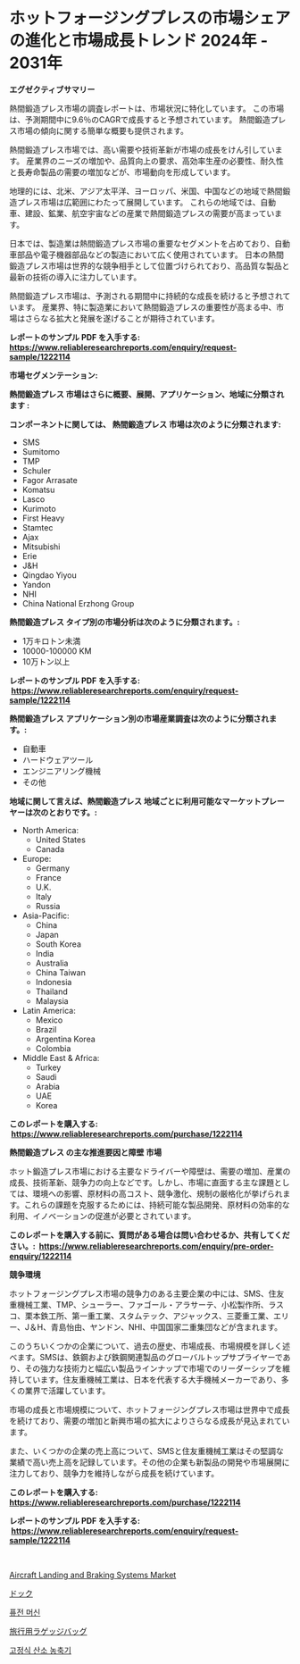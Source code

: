 <p><h1>ホットフォージングプレスの市場シェアの進化と市場成長トレンド 2024年 - 2031年</h1></p><p><strong>エグゼクティブサマリー</strong></p>
<p><p>熱間鍛造プレス市場の調査レポートは、市場状況に特化しています。 この市場は、予測期間中に9.6％のCAGRで成長すると予想されています。 熱間鍛造プレス市場の傾向に関する簡単な概要も提供されます。</p><p>熱間鍛造プレス市場では、高い需要や技術革新が市場の成長をけん引しています。 産業界のニーズの増加や、品質向上の要求、高効率生産の必要性、耐久性と長寿命製品の需要の増加などが、市場動向を形成しています。</p><p>地理的には、北米、アジア太平洋、ヨーロッパ、米国、中国などの地域で熱間鍛造プレス市場は広範囲にわたって展開しています。 これらの地域では、自動車、建設、鉱業、航空宇宙などの産業で熱間鍛造プレスの需要が高まっています。</p><p>日本では、製造業は熱間鍛造プレス市場の重要なセグメントを占めており、自動車部品や電子機器部品などの製造において広く使用されています。 日本の熱間鍛造プレス市場は世界的な競争相手として位置づけられており、高品質な製品と最新の技術の導入に注力しています。</p><p>熱間鍛造プレス市場は、予測される期間中に持続的な成長を続けると予想されています。 産業界、特に製造業において熱間鍛造プレスの重要性が高まる中、市場はさらなる拡大と発展を遂げることが期待されています。</p></p>
<p><strong>レポートのサンプル PDF を入手する: <a href="https://www.reliableresearchreports.com/enquiry/request-sample/1222114">https://www.reliableresearchreports.com/enquiry/request-sample/1222114</a></strong></p>
<p><strong>市場セグメンテーション:</strong></p>
<p><strong> 熱間鍛造プレス 市場はさらに概要、展開、アプリケーション、地域に分類されます :</strong></p>
<p><strong>コンポーネントに関しては、 熱間鍛造プレス 市場は次のように分類されます: &nbsp;</strong></p>
<p><ul><li>SMS</li><li>Sumitomo</li><li>TMP</li><li>Schuler</li><li>Fagor Arrasate</li><li>Komatsu</li><li>Lasco</li><li>Kurimoto</li><li>First Heavy</li><li>Stamtec</li><li>Ajax</li><li>Mitsubishi</li><li>Erie</li><li>J&H</li><li>Qingdao Yiyou</li><li>Yandon</li><li>NHI</li><li>China National Erzhong Group</li></ul></p>
<p><strong> 熱間鍛造プレス タイプ別の市場分析は次のように分類されます。:</strong></p>
<p><ul><li>1万キロトン未満</li><li>10000-100000 KM</li><li>10万トン以上</li></ul></p>
<p><strong>レポートのサンプル PDF を入手する: &nbsp;<a href="https://www.reliableresearchreports.com/enquiry/request-sample/1222114">https://www.reliableresearchreports.com/enquiry/request-sample/1222114</a></strong></p>
<p><strong> 熱間鍛造プレス アプリケーション別の市場産業調査は次のように分類されます。:</strong></p>
<p><ul><li>自動車</li><li>ハードウェアツール</li><li>エンジニアリング機械</li><li>その他</li></ul></p>
<p><strong>地域に関して言えば、熱間鍛造プレス 地域ごとに利用可能なマーケットプレーヤーは次のとおりです。:</strong></p>
<p><ul>
    <li>
        North America:
        <ul>
            <li>United States</li>
            <li>Canada</li>
        </ul>
    </li>
    <li>
        Europe:
        <ul>
            <li>Germany</li>
            <li>France</li>
            <li>U.K.</li>
            <li>Italy</li>
            <li>Russia</li>
        </ul>
    </li>
    <li>
        Asia-Pacific:
        <ul>
            <li>China</li>
            <li>Japan</li>
            <li>South Korea</li>
            <li>India</li>
            <li>Australia</li>
            <li>China Taiwan</li>
            <li>Indonesia</li>
            <li>Thailand</li>
            <li>Malaysia</li>
        </ul>
    </li>
    <li>
        Latin America:
        <ul>
            <li>Mexico</li>
            <li>Brazil</li>
            <li>Argentina Korea</li>
            <li>Colombia</li>
        </ul>
    </li>
    <li>
        Middle East & Africa:
        <ul>
            <li>Turkey</li>
            <li>Saudi</li>
            <li>Arabia</li>
            <li>UAE</li>
            <li>Korea</li>
        </ul>
    </li>
    </ul></p>
<p><strong>このレポートを購入する: &nbsp;<a href="https://www.reliableresearchreports.com/purchase/1222114">https://www.reliableresearchreports.com/purchase/1222114</a></strong></p>
<p><strong>熱間鍛造プレス の主な推進要因と障壁 市場</strong></p>
<p><p>ホット鍛造プレス市場における主要なドライバーや障壁は、需要の増加、産業の成長、技術革新、競争力の向上などです。しかし、市場に直面する主な課題としては、環境への影響、原材料の高コスト、競争激化、規制の厳格化が挙げられます。これらの課題を克服するためには、持続可能な製品開発、原材料の効率的な利用、イノベーションの促進が必要とされています。</p></p>
<p><strong>このレポートを購入する前に、質問がある場合は問い合わせるか、共有してください。:&nbsp; <a href="https://www.reliableresearchreports.com/enquiry/pre-order-enquiry/1222114">https://www.reliableresearchreports.com/enquiry/pre-order-enquiry/1222114</a></strong></p>
<p><strong>競争環境</strong></p>
<p><p>ホットフォージングプレス市場の競争力のある主要企業の中には、SMS、住友重機械工業、TMP、シューラー、ファゴール・アラサーテ、小松製作所、ラスコ、栗本鉄工所、第一重工業、スタムテック、アジャックス、三菱重工業、エリー、J＆H、青島怡由、ヤンドン、NHI、中国国家二重集団などが含まれます。</p><p>このうちいくつかの企業について、過去の歴史、市場成長、市場規模を詳しく述べます。SMSは、鉄鋼および鉄鋼関連製品のグローバルトップサプライヤーであり、その強力な技術力と幅広い製品ラインナップで市場でのリーダーシップを維持しています。住友重機械工業は、日本を代表する大手機械メーカーであり、多くの業界で活躍しています。</p><p>市場の成長と市場規模について、ホットフォージングプレス市場は世界中で成長を続けており、需要の増加と新興市場の拡大によりさらなる成長が見込まれています。</p><p>また、いくつかの企業の売上高について、SMSと住友重機械工業はその堅調な業績で高い売上高を記録しています。その他の企業も新製品の開発や市場展開に注力しており、競争力を維持しながら成長を続けています。</p></p>
<p><strong>このレポートを購入する: &nbsp; <a href="https://www.reliableresearchreports.com/purchase/1222114">https://www.reliableresearchreports.com/purchase/1222114</a></strong></p>
<p><strong>レポートのサンプル PDF を入手する: &nbsp;<a href="https://www.reliableresearchreports.com/enquiry/request-sample/1222114">https://www.reliableresearchreports.com/enquiry/request-sample/1222114</a></strong><strong></strong></p>
<p>&nbsp;</p>
<p><p><a href="https://github.com/CliffMedina6/Market-Research-Report-List-3/blob/main/aircraft-landing-and-braking-systems-market.md">Aircraft Landing and Braking Systems Market</a></p><p><a href="https://medium.com/@giancarlo642004/%E3%83%89%E3%83%83%E3%82%AF%E3%82%B9%E3%83%9E%E3%83%BC%E3%82%B1%E3%83%83%E3%83%88-2031%E5%B9%B4%E3%81%BE%E3%81%A7%E3%81%AE%E3%83%88%E3%83%AC%E3%83%B3%E3%83%89-%E4%BA%88%E6%B8%AC-%E7%AB%B6%E4%BA%89%E5%88%86%E6%9E%90-6ce4bdaa4163">ドック</a></p><p><a href="https://medium.com/@theothessalian/%EC%9C%B5%ED%95%A9-%EA%B8%B0%EA%B3%84-%EC%8B%9C%EC%9E%A5%EC%9D%80-%EC%8B%9C%EC%9E%A5-%EC%A0%90%EC%9C%A0%EC%9C%A8-%EC%8B%9C%EC%9E%A5-%ED%8A%B8%EB%A0%8C%EB%93%9C-%EB%B0%8F-%EC%8B%9C%EC%9E%A5-%EC%84%B1%EC%9E%A5%EC%97%90-%EB%8C%80%ED%95%9C-%EC%A0%95%EB%B3%B4%EB%A5%BC-%EC%A0%9C%EA%B3%B5%ED%95%A9%EB%8B%88%EB%8B%A4-051f22ab3aba">퓨전 머신</a></p><p><a href="https://medium.com/@sophiaard2003/%E6%97%85%E8%A1%8C%E7%94%A8%E8%8D%B7%E7%89%A9%E3%83%90%E3%83%83%E3%82%B0%E5%B8%82%E5%A0%B4-%E5%B8%82%E5%A0%B4cagr-%E5%B8%82%E5%A0%B4%E5%8B%95%E5%90%91-%E3%81%8A%E3%82%88%E3%81%B3%E6%88%90%E9%95%B7%E6%88%A6%E7%95%A5%E3%81%AB%E9%96%A2%E3%81%99%E3%82%8B%E6%B4%9E%E5%AF%9F-8651dc0b7cc7">旅行用ラゲッジバッグ</a></p><p><a href="https://medium.com/@theothessalian/%EC%A0%95%EC%B0%A9-%EC%82%B0%EC%86%8C-%EB%86%8D%EC%B6%95%EA%B8%B0-%EC%8B%9C%EC%9E%A5-%EA%B7%9C%EB%AA%A8-cagr-%ED%8A%B8%EB%A0%8C%EB%93%9C-2024-2030-77a050ce56f6">고정식 산소 농축기</a></p></p>